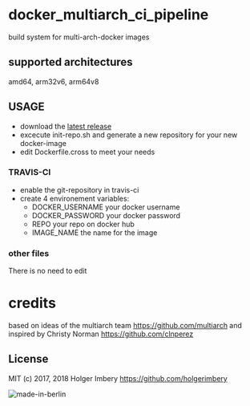 
# docker_multiarch_ci_pipeline
build system for multi-arch-docker images
## supported architectures
amd64, arm32v6, arm64v8

## USAGE
* download the [latest release](https://github.com/holgerimbery/docker_multiarch_ci_pipeline/releases)
* excecute init-repo.sh and generate a new repository for your new docker-image
* edit Dockerfile.cross to meet your needs
### TRAVIS-CI
* enable the git-repository in travis-ci
* create 4 environement variables:
    *   DOCKER_USERNAME     your docker username
    *   DOCKER_PASSWORD     your docker password
    *   REPO                your repo on docker hub
    *   IMAGE_NAME          the name for the image



### other files
There is no need to edit

# credits
based on ideas of the multiarch team https://github.com/multiarch and inspired by Christy Norman https://github.com/clnperez

## License
MIT (c) 2017, 2018 Holger Imbery https://github.com/holgerimbery

![made-in-berlin](https://github.com/holgerimbery/environment/raw/master/made-in-berlin-badge_small.png)
